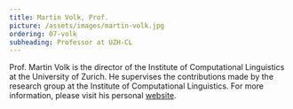 ```yaml
---
title: Martin Volk, Prof.
picture: /assets/images/martin-volk.jpg
ordering: 07-volk
subheading: Professor at UZH-CL
---
```


Prof. Martin Volk is the director of the Institute of Computational Linguistics at the University of Zurich. He supervises the contributions made by the research group at the Institute of Computational Linguistics. For more information, please visit his personal [website](http://www.cl.uzh.ch/de/people/team/compling/volk.html).
